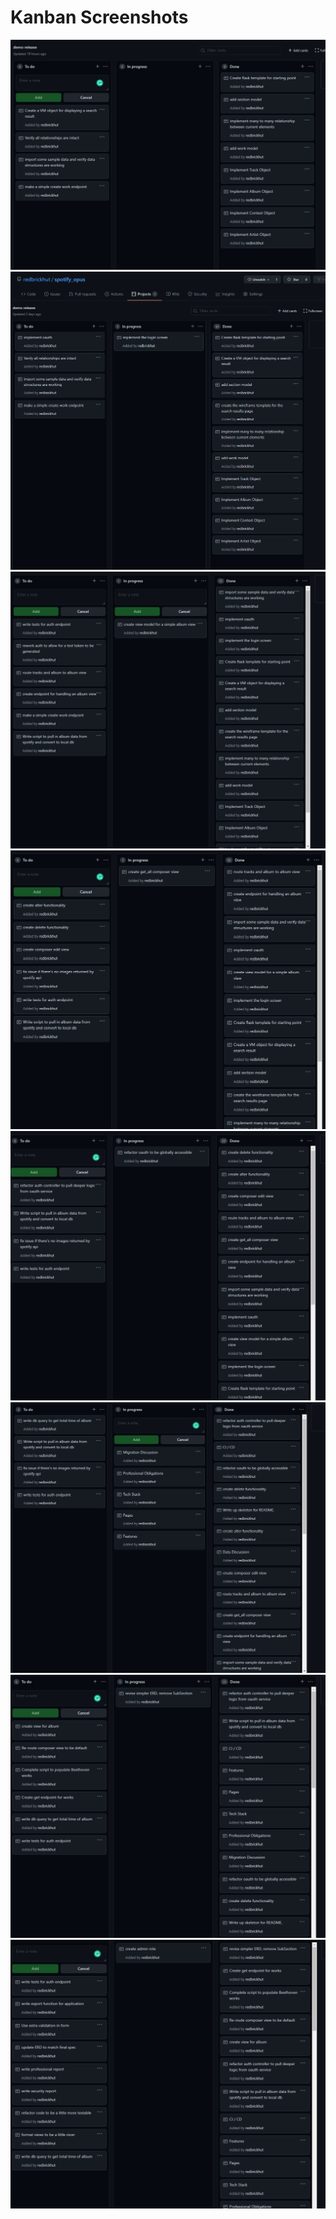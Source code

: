 # Kanban Screenshots

![](Screenshot%202020-12-12%20133412.png)
![](Screenshot%202020-12-14%20094100.png)
![](Screenshot%202020-12-15%20075228.png)
![](Screenshot%202020-12-17%20074547.png)
![](Screenshot%202020-12-17%20174721.png)
![](Screenshot%202020-12-21%20103745.png)
![](Screenshot%202020-12-22%20074259.png)
![](Screenshot%202020-12-24%20082240.png)
